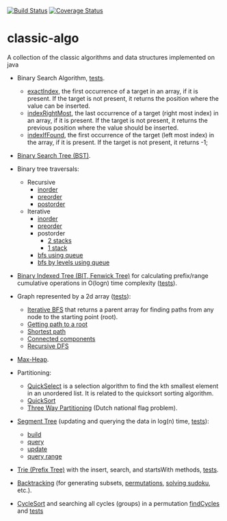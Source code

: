 [![Build Status](https://travis-ci.com/dpaukov/classic-algo.svg?branch=master)](https://travis-ci.com/github/dpaukov/classic-algo)
[![Coverage Status](https://coveralls.io/repos/github/dpaukov/classic-algo/badge.svg?branch=master)](https://coveralls.io/github/dpaukov/classic-algo?branch=master)

# classic-algo
A collection of the classic algorithms and data structures implemented on java

- Binary Search Algorithm, [tests](https://github.com/dpaukov/classic-algo/blob/master/src/test/java/org/paukov/search/BinarySearchTest.java).
  - [exactIndex](https://github.com/dpaukov/classic-algo/blob/master/src/main/java/org/paukov/search/BinarySearch.java#L13), 
    the first occurrence of a target in an array, if it is present. If the target is not present, 
    it returns the position where the value can be inserted.
  - [indexRightMost](https://github.com/dpaukov/classic-algo/blob/master/src/main/java/org/paukov/search/BinarySearch.java#L29),
    the last occurrence of a target (right most index) in an array, if it is present. If the target 
    is not present, it returns the previous position where the value should be inserted.
  - [indexIfFound](https://github.com/dpaukov/classic-algo/blob/master/src/main/java/org/paukov/search/BinarySearch.java#L45),
    the first occurrence of the target (left most index) in the array, if it is present. 
    If the target is not present, it returns -1;
    
- [Binary Search Tree (BST)](https://github.com/dpaukov/classic-algo/blob/master/src/main/java/org/paukov/tree/BinarySearchTree.java#L6).

- Binary tree traversals: 
  - Recursive
    - [inorder](https://github.com/dpaukov/classic-algo/blob/master/src/main/java/org/paukov/tree/BinaryTreeTraversal.java#L12)
    - [preorder](https://github.com/dpaukov/classic-algo/blob/master/src/main/java/org/paukov/tree/BinaryTreeTraversal.java#L21)
    - [postorder](https://github.com/dpaukov/classic-algo/blob/master/src/main/java/org/paukov/tree/BinaryTreeTraversal.java#L30)
  - Iterative
    - [inorder](https://github.com/dpaukov/classic-algo/blob/master/src/main/java/org/paukov/tree/BinaryTreeTraversal.java#L85)
    - [preorder](https://github.com/dpaukov/classic-algo/blob/master/src/main/java/org/paukov/tree/BinaryTreeTraversal.java#L100)
    - postorder
      - [2 stacks](https://github.com/dpaukov/classic-algo/blob/master/src/main/java/org/paukov/tree/BinaryTreeTraversal.java#L118)
      - [1 stack](https://github.com/dpaukov/classic-algo/blob/master/src/main/java/org/paukov/tree/BinaryTreeTraversal.java#L141)
    - [bfs using queue](https://github.com/dpaukov/classic-algo/blob/master/src/main/java/org/paukov/tree/BinaryTreeTraversal.java#L41)
    - [bfs by levels using queue](https://github.com/dpaukov/classic-algo/blob/master/src/main/java/org/paukov/tree/BinaryTreeTraversal.java#L61)         
- [Binary Indexed Tree (BIT, Fenwick Tree)](https://github.com/dpaukov/classic-algo/blob/master/src/main/java/org/paukov/tree/BinaryIndexedTreeFenwick.java#L16) for calculating prefix/range cumulative operations in 
  O(logn) time complexity ([tests](https://github.com/dpaukov/classic-algo/blob/master/src/test/java/org/paukov/tree/BinaryIndexedTreeFenwickTest.java#L10)).

- Graph represented by a 2d array ([tests](https://github.com/dpaukov/classic-algo/blob/master/src/test/java/org/paukov/graph/GraphRepresentedByArray2DTest.java#L12)):
  - [Iterative BFS](https://github.com/dpaukov/classic-algo/blob/master/src/main/java/org/paukov/graph/GraphRepresentedByArray2D.java#L20) 
    that returns a parent array for finding paths from any node to the starting point (root).
  - [Getting path to a root](https://github.com/dpaukov/classic-algo/blob/master/src/main/java/org/paukov/graph/GraphRepresentedByArray2D.java#L112)
  - [Shortest path](https://github.com/dpaukov/classic-algo/blob/master/src/main/java/org/paukov/graph/GraphRepresentedByArray2D.java#L133)
  - [Connected components](https://github.com/dpaukov/classic-algo/blob/master/src/main/java/org/paukov/graph/GraphRepresentedByArray2D.java#L151)
  - [Recursive DFS](https://github.com/dpaukov/classic-algo/blob/master/src/main/java/org/paukov/graph/GraphRepresentedByArray2D.java#L199)

- [Max-Heap](https://github.com/dpaukov/classic-algo/blob/master/src/main/java/org/paukov/heap/SimpleMaxHeap.java#L5). 

- Partitioning:
  - [QuickSelect](https://github.com/dpaukov/classic-algo/blob/master/src/main/java/org/paukov/partition/QuickSelect.java#L13) 
    is a selection algorithm to find the kth smallest element in an unordered list. It is related to the quicksort sorting algorithm.
  - [QuickSort](https://github.com/dpaukov/classic-algo/blob/master/src/main/java/org/paukov/partition/QuickSort.java#L18)
  - [Three Way Partitioning](https://github.com/dpaukov/classic-algo/blob/master/src/main/java/org/paukov/partition/ThreeWayPartitioning.java#L9)
    (Dutch national flag problem).

- [Segment Tree](https://github.com/dpaukov/classic-algo/blob/master/src/main/java/org/paukov/tree/SegmentTree.java#L14) 
(updating and querying the data in log(n) time, [tests](https://github.com/dpaukov/classic-algo/blob/master/src/test/java/org/paukov/tree/SegmentTreeTest.java)):
  - [build](https://github.com/dpaukov/classic-algo/blob/master/src/main/java/org/paukov/tree/SegmentTree.java#L114)
  - [query](https://github.com/dpaukov/classic-algo/blob/master/src/main/java/org/paukov/tree/SegmentTree.java#L131)
  - [update](https://github.com/dpaukov/classic-algo/blob/master/src/main/java/org/paukov/tree/SegmentTree.java#L148)
  - [query range](https://github.com/dpaukov/classic-algo/blob/master/src/main/java/org/paukov/tree/SegmentTree.java#L110)

- [Trie (Prefix Tree)](https://github.com/dpaukov/classic-algo/blob/master/src/main/java/org/paukov/trie/Trie.java) 
  with the insert, search, and startsWith methods, [tests](https://github.com/dpaukov/classic-algo/blob/master/src/test/java/org/paukov/trie/TrieTest.java).

- [Backtracking](https://github.com/dpaukov/classic-algo/blob/master/src/main/java/org/paukov/backtracking/Backtracking.java#L24) 
  (for generating subsets, [permutations](https://github.com/dpaukov/classic-algo/blob/master/src/main/java/org/paukov/backtracking/AllPermutations.java), 
  [solving sudoku](https://github.com/dpaukov/classic-algo/blob/master/src/main/java/org/paukov/backtracking/Sudoku.java), etc.).

- [CycleSort](https://github.com/dpaukov/classic-algo/blob/master/src/main/java/org/paukov/cyclesort/CycleSort.java#L10) 
  and searching all cycles (groups) in a permutation [findCycles](https://github.com/dpaukov/classic-algo/blob/master/src/main/java/org/paukov/cyclesort/CycleSort.java#L22)
  and [tests](https://github.com/dpaukov/classic-algo/blob/master/src/test/java/org/paukov/cyclesort/CycleSortTest.java#L12)
